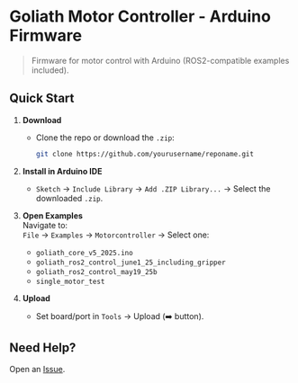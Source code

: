 # Goliath Motor Controller - Arduino Firmware

> Firmware for motor control with Arduino (ROS2-compatible examples included).

## Quick Start

1. **Download**  
   - Clone the repo or download the `.zip`:  
     ```bash
     git clone https://github.com/yourusername/reponame.git
     ```

2. **Install in Arduino IDE**  
   - `Sketch` → `Include Library` → `Add .ZIP Library...` → Select the downloaded `.zip`.

3. **Open Examples**  
   Navigate to:  
   `File` → `Examples` → `Motorcontroller` → Select one:  
   - `goliath_core_v5_2025.ino`  
   - `goliath_ros2_control_june1_25_including_gripper`  
   - `goliath_ros2_control_may19_25b`  
   - `single_motor_test`  

4. **Upload**  
   - Set board/port in `Tools` → Upload (➡️ button).

## Need Help?
Open an [Issue](https://github.com/yourusername/reponame/issues).
                                           
